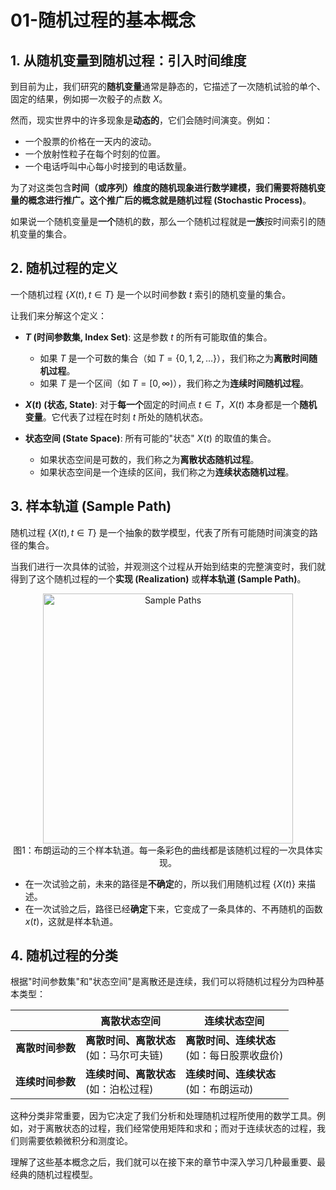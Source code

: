 # 01-随机过程的基本概念

## 1. 从随机变量到随机过程：引入时间维度

到目前为止，我们研究的**随机变量**通常是静态的，它描述了一次随机试验的单个、固定的结果，例如掷一次骰子的点数 $X$。

然而，现实世界中的许多现象是**动态的**，它们会随时间演变。例如：
*   一个股票的价格在一天内的波动。
*   一个放射性粒子在每个时刻的位置。
*   一个电话呼叫中心每小时接到的电话数量。

为了对这类包含**时间（或序列）**维度的随机现象进行数学建模，我们需要将随机变量的概念进行推广。这个推广后的概念就是**随机过程 (Stochastic Process)**。

如果说一个随机变量是**一个**随机的数，那么一个随机过程就是**一族**按时间索引的随机变量的集合。

## 2. 随机过程的定义

一个随机过程 $\{X(t), t \in T\}$ 是一个以时间参数 $t$ 索引的随机变量的集合。

让我们来分解这个定义：

*   **$T$ (时间参数集, Index Set)**:
    这是参数 $t$ 的所有可能取值的集合。
    *   如果 $T$ 是一个可数的集合（如 $T=\{0, 1, 2, \dots\}$），我们称之为**离散时间随机过程**。
    *   如果 $T$ 是一个区间（如 $T=[0, \infty)$），我们称之为**连续时间随机过程**。

*   **$X(t)$ (状态, State)**:
    对于**每一个**固定的时间点 $t \in T$，$X(t)$ 本身都是一个**随机变量**。它代表了过程在时刻 $t$ 所处的随机状态。

*   **状态空间 (State Space)**:
    所有可能的"状态" $X(t)$ 的取值的集合。
    *   如果状态空间是可数的，我们称之为**离散状态随机过程**。
    *   如果状态空间是一个连续的区间，我们称之为**连续状态随机过程**。

## 3. 样本轨道 (Sample Path)

随机过程 $\{X(t), t \in T\}$ 是一个抽象的数学模型，代表了所有可能随时间演变的路径的集合。

当我们进行一次具体的试验，并观测这个过程从开始到结束的完整演变时，我们就得到了这个随机过程的一个**实现 (Realization)** 或**样本轨道 (Sample Path)**。

<div align="center">
<img src="https://upload.wikimedia.org/wikipedia/commons/thumb/f/f9/Wiener_process_realizations.svg/450px-Wiener_process_realizations.svg.png" alt="Sample Paths" width="400"/>
</div>
<div align="center">图1：布朗运动的三个样本轨道。每一条彩色的曲线都是该随机过程的一次具体实现。</div>

*   在一次试验之前，未来的路径是**不确定**的，所以我们用随机过程 $\{X(t)\}$ 来描述。
*   在一次试验之后，路径已经**确定**下来，它变成了一条具体的、不再随机的函数 $x(t)$，这就是样本轨道。

## 4. 随机过程的分类

根据"时间参数集"和"状态空间"是离散还是连续，我们可以将随机过程分为四种基本类型：

|                     | **离散状态空间**                             | **连续状态空间**                               |
| ------------------- | -------------------------------------------- | ---------------------------------------------- |
| **离散时间参数**    | **离散时间、离散状态**<br/>(如：马尔可夫链) | **离散时间、连续状态**<br/>(如：每日股票收盘价) |
| **连续时间参数**    | **连续时间、离散状态**<br/>(如：泊松过程)   | **连续时间、连续状态**<br/>(如：布朗运动)     |

这种分类非常重要，因为它决定了我们分析和处理随机过程所使用的数学工具。例如，对于离散状态的过程，我们经常使用矩阵和求和；而对于连续状态的过程，我们则需要依赖微积分和测度论。

理解了这些基本概念之后，我们就可以在接下来的章节中深入学习几种最重要、最经典的随机过程模型。 
